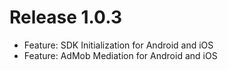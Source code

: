 Release 1.0.3
===
- Feature: SDK Initialization for Android and iOS
- Feature: AdMob Mediation for Android and iOS

